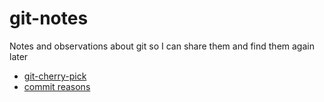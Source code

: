 # git-notes
Notes and observations about git so I can share them and find them again later

- [git-cherry-pick](./git-cherry-pick.md)
- [commit reasons](./commits.md)
